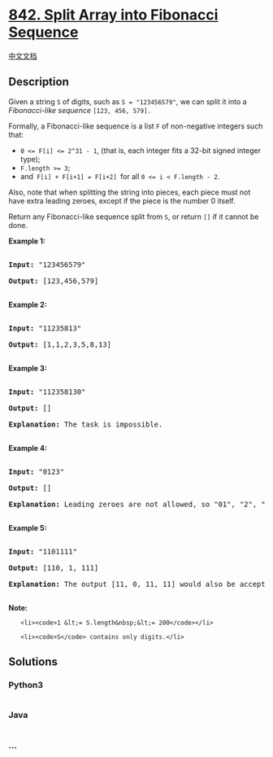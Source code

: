 # [842. Split Array into Fibonacci Sequence](https://leetcode.com/problems/split-array-into-fibonacci-sequence)

[中文文档](/solution/0800-0899/0842.Split%20Array%20into%20Fibonacci%20Sequence/README.md)

## Description

<p>Given a string <code>S</code>&nbsp;of digits, such as <code>S = &quot;123456579&quot;</code>, we can split it into a <em>Fibonacci-like sequence</em>&nbsp;<code>[123, 456, 579].</code></p>

<p>Formally, a Fibonacci-like sequence is a list&nbsp;<code>F</code> of non-negative integers such that:</p>

<ul>
    <li><code>0 &lt;= F[i] &lt;= 2^31 - 1</code>, (that is,&nbsp;each integer fits a 32-bit signed integer type);</li>
    <li><code>F.length &gt;= 3</code>;</li>
    <li>and<code> F[i] + F[i+1] = F[i+2] </code>for all <code>0 &lt;= i &lt; F.length - 2</code>.</li>
</ul>

<p>Also, note that when splitting the string into pieces, each piece must not have extra leading zeroes, except if the piece is the number 0 itself.</p>

<p>Return any Fibonacci-like sequence split from <code>S</code>, or return <code>[]</code> if it cannot be done.</p>

<p><strong>Example 1:</strong></p>

<pre>

<strong>Input: </strong>&quot;123456579&quot;

<strong>Output: </strong>[123,456,579]

</pre>

<p><strong>Example 2:</strong></p>

<pre>

<strong>Input: </strong>&quot;11235813&quot;

<strong>Output: </strong>[1,1,2,3,5,8,13]

</pre>

<p><strong>Example 3:</strong></p>

<pre>

<strong>Input: </strong>&quot;112358130&quot;

<strong>Output: </strong>[]

<strong>Explanation: </strong>The task is impossible.

</pre>

<p><strong>Example 4:</strong></p>

<pre>

<strong>Input: </strong>&quot;0123&quot;

<strong>Output: </strong>[]

<strong>Explanation: </strong>Leading zeroes are not allowed, so &quot;01&quot;, &quot;2&quot;, &quot;3&quot; is not valid.

</pre>

<p><strong>Example 5:</strong></p>

<pre>

<strong>Input: </strong>&quot;1101111&quot;

<strong>Output: </strong>[110, 1, 111]

<strong>Explanation: </strong>The output [11, 0, 11, 11] would also be accepted.

</pre>

<p><strong>Note: </strong></p>

<ol>

    <li><code>1 &lt;= S.length&nbsp;&lt;= 200</code></li>

    <li><code>S</code> contains only digits.</li>

</ol>

## Solutions

<!-- tabs:start -->

### **Python3**

```python

```

### **Java**

```java

```

### **...**

```

```

<!-- tabs:end -->
